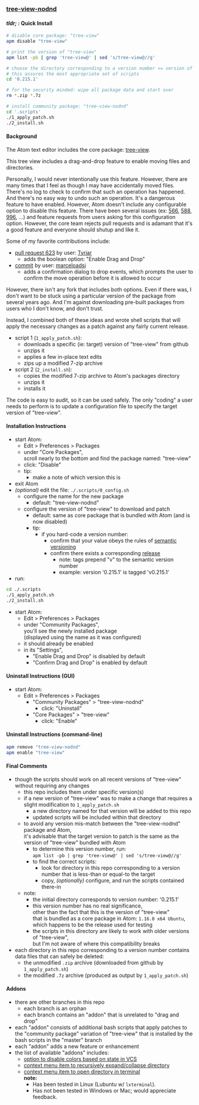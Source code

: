 ### [tree-view-nodnd](https://github.com/warren-bank/atom-tree-view-nodnd)

#### _tldr; :_ Quick Install

```bash
# disable core package: "tree-view"
apm disable "tree-view"

# print the version of "tree-view"
apm list -pb | grep 'tree-view@' | sed 's/tree-view@//g'

# choose the directory corresponding to a version number <= version of "tree-view"
# this assures the most appropriate set of scripts
cd '0.215.1'

# for the security minded: wipe all package data and start over
rm *.zip *.7z

# install community package: "tree-view-nodnd"
cd '.scripts'
./1_apply_patch.sh
./2_install.sh
```

#### Background

The Atom text editor includes the core package: [tree-view](https://github.com/atom/tree-view).

This tree view includes a drag-and-drop feature to enable moving files and directories.

Personally, I would never intentionally use this feature. However, there are many times that I feel as though I may have accidentally moved files. There's no log to check to confirm that such an operation has happened. And there's no easy way to undo such an operation. It's a dangerous feature to have enabled. However, Atom doesn't include any configurable option to disable this feature. There have been several issues (ex: [566](https://github.com/atom/tree-view/issues/566), [588](https://github.com/atom/tree-view/issues/588), [996](https://github.com/atom/tree-view/issues/996), ...) and feature requests from users asking for this configuration option. However, the core team rejects pull requests and is adamant that it's a good feature and everyone should shutup and like it.

Some of my favorite contributions include:
* [pull request 623](https://github.com/atom/tree-view/pull/623) by user: [Tyriar](https://github.com/Tyriar)
  * adds the boolean option: "Enable Drag and Drop"
* [commit](https://github.com/Liberton/tree-view/commit/e61b66ab68dca69009b4ed1875f2d50f08024b38) by user: [marceloadsj](https://github.com/marceloadsj)
  * adds a confirmation dialog to drop events, which prompts the user to confirm the move operation before it is allowed to occur

However, there isn't any fork that includes both options. Even if there was, I don't want to be stuck using a particular version of the package from several years ago. And I'm against downloading pre-built packages from users who I don't know, and don't trust.

Instead, I combined both of these ideas and wrote shell scripts that will apply the necessary changes as a patch against any fairly current release.

* script 1 (`1_apply_patch.sh`):
  * downloads a specific (ie: target) version of "tree-view" from github
  * unzips it
  * applies a few in-place text edits
  * zips up a modified 7-zip archive
* script 2 (`2_install.sh`):
  * copies the modified 7-zip archive to Atom's packages directory
  * unzips it
  * installs it

The code is easy to audit, so it can be used safely. The only "coding" a user needs to perform is to update a configuration file to specify the target version of "tree-view".

#### Installation Instructions

* start Atom:
  * Edit > Preferences > Packages
  * under "Core Packages",<br>
    scroll nearly to the bottom and find the package named: "tree-view"
  * click: "Disable"
  * tip:
    * make a note of which version this is
* exit Atom
* _(optional)_ edit the file: `./.scripts/0_config.sh`
  * configure the name for the new package
    * default: "tree-view-nodnd"
  * configure the version of "tree-view" to download and patch
    * default: same as core package that is bundled with Atom (and is now disabled)
    * tip:
      * if you hard-code a version number:
        * confirm that your value obeys the rules of [semantic versioning](http://semver.org/)
        * confirm there exists a corresponding [release](https://github.com/atom/tree-view/releases)
          * note: tags prepend "v" to the semantic version number
          * example: version '0.215.1' is tagged 'v0.215.1'
* run:

```bash
cd ./.scripts
./1_apply_patch.sh
./2_install.sh
```

* start Atom:
  * Edit > Preferences > Packages
  * under "Community Packages",<br>
    you'll see the newly installed package<br>
    (displayed using the name as it was configured)
  * it should already be enabled
  * in its "Settings",
    * "Enable Drag and Drop" is disabled by default
    * "Confirm Drag and Drop" is enabled by default

#### Uninstall Instructions (GUI)

* start Atom:
  * Edit > Preferences > Packages
    * "Community Packages" > "tree-view-nodnd"
      * click: "Uninstall"
    * "Core Packages" > "tree-view"
      * click: "Enable"

#### Uninstall Instructions (command-line)

```bash
apm remove "tree-view-nodnd"
apm enable "tree-view"
```

#### Final Comments

* though the scripts should work on all recent versions of "tree-view" without requiring any changes
  * this repo includes them under specific version(s)
  * if a new version of "tree-view" was to make a change that requires a slight modification to `1_apply_patch.sh`
    * a new directory named for that version will be added to this repo
    * updated scripts will be included within that directory
  * to avoid any version mis-match between the "tree-view-nodnd" package and Atom,<br>
    it's advisable that the target version to patch is the same as the version of "tree-view" bundled with Atom
    * to determine this version number, run:<br>
      `apm list -pb | grep 'tree-view@' | sed 's/tree-view@//g'`<br>
    * to find the correct scripts:
      * look for directory in this repo corresponding to a version number that is less-than or equal-to the target
      * copy, _(optionally)_ configure, and run the scripts contained there-in
  * note:
    * the initial directory corresponds to version number: '0.215.1'
    * this version number has no real significance,<br>
      other than the fact that this is the version of "tree-view"<br>
      that is bundled as a core package in Atom: `1.16.0 x64 Ubuntu`,<br>
      which happens to be the release used for testing
    * the scripts in this directory are likely to work with older versions of "tree-view",<br>
      but I'm not aware of where this compatibility breaks
* each directory in this repo corresponding to a version number contains data files that can safely be deleted:
  * the unmodified `.zip` archive (downloaded from github by `1_apply_patch.sh`)
  * the modified `.7z` archive (produced as output by `1_apply_patch.sh`)

#### Addons

* there are other branches in this repo
  * each branch is an orphan
  * each branch contains an "addon" that is unrelated to "drag and drop"
* each "addon" consists of additional bash scripts that apply patches to the "community package" variation of "tree-view" that is installed by the bash scripts in the "master" branch
* each "addon" adds a new feature or enhancement
* the list of available "addons" includes:
  * [option to disable colors based on state in VCS](https://github.com/warren-bank/atom-tree-view-nodnd/tree/addon-vcs-color)
  * [context menu item to recursively expand/collapse directory](https://github.com/warren-bank/atom-tree-view-nodnd/tree/addon-contextmenu-recursive-expand-collapse)
  * [context menu item to open directory in terminal](https://github.com/warren-bank/atom-tree-view-nodnd/tree/addon-open-in-terminal)<br>
    __note:__
    * Has been tested in Linux (Lubuntu w/ `lxterminal`).
    * Has not been tested in Windows or Mac; would appreciate feedback.
